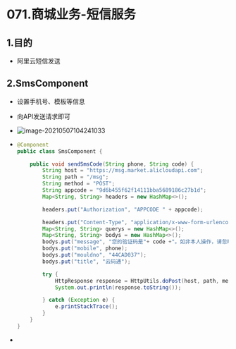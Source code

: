 # 071.商城业务-短信服务

## 1.目的

* 阿里云短信发送

## 2.SmsComponent

* 设置手机号、模板等信息

* 向API发送请求即可

* ![image-20210507104241033](https://raw.githubusercontent.com/TWDH/Leetcode-From-Zero/pictures/img/image-20210507104241033.png)

* ```java
  @Component
  public class SmsComponent {
  
      public void sendSmsCode(String phone, String code) {
          String host = "https://msg.market.alicloudapi.com";
          String path = "/msg";
          String method = "POST";
          String appcode = "9d6b455f62f14111bba5689186c27b1d";
          Map<String, String> headers = new HashMap<>();
  
          headers.put("Authorization", "APPCODE " + appcode);
  
          headers.put("Content-Type", "application/x-www-form-urlencoded; charset=UTF-8");
          Map<String, String> querys = new HashMap<>();
          Map<String, String> bodys = new HashMap<>();
          bodys.put("message", "您的验证码是"+ code +"。如非本人操作，请忽略本短信");
          bodys.put("mobile", phone);
          bodys.put("mouldno", "44CAD037");
          bodys.put("title", "云码通");
  
          try {
              HttpResponse response = HttpUtils.doPost(host, path, method, headers, querys, bodys);
              System.out.println(response.toString());
  
          } catch (Exception e) {
              e.printStackTrace();
          }
      }
  }
  ```

* 